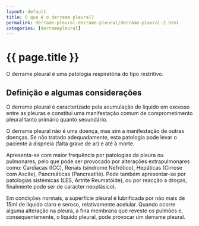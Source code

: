 ```yaml
---
layout: default
title: O que é o derrame pleural?
permalink: derrame-pleural-derrame-pleural/derrame-pleural-2.html
categories: [derramepleural]
---
```


# {{ page.title }}

O derrame pleural é uma patologia respiratória do tipo restritivo.

## Definição e algumas considerações

O derrame pleural é caracterizado pela acumulação de liquido em excesso entre as pleuras e constitui uma manifestação comum de comprometimento pleural tanto primário quanto secundário.

O derrame pleural não é uma doença, mas sim a manifestação de outras doenças. Se não tratado adequadamente, esta patologia pode levar o paciente à dispneia (falta grave de ar) e até à morte.

Apresenta-se com maior frequência por patologias da pleura ou pulmonares, pelo que pode ser provocado por alterações extrapulmonares como: Cardíacas (ICC), Renais (síndrome Nefrótico), Hepáticas (Cirrose com Ascite), Pancreáticas (Pancreatite).
Pode também apresentar-se por patologias sistémicas (LES, Artrite Reumatóide), ou por reacção a drogas, finalmente pode ser de carácter neoplásico).

Em condições normais, a superfície pleural é lubrificada por não mais de 15ml de liquido claro e seroso, relativamente acelular. Quando ocorre alguma alteração na pleura, a fina membrana que reveste os pulmões e, consequentemente, o liquido pleural, pode provocar um derrame pleural.
